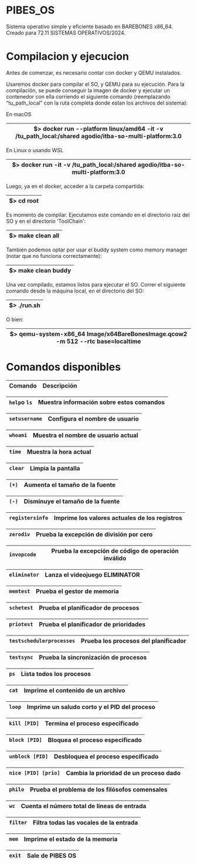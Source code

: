 # PIBES_OS

Sistema operativo simple y eficiente basado en BAREBONES x86_64. Creado para 72.11 SISTEMAS OPERATIVOS/2024.

# Compilacion y ejecucion

Antes de comenzar, es necesario contar con docker y QEMU instalados.

Usaremos docker para compilar el SO, y QEMU para su ejecución. Para la compilación, se puede conseguir la imagen de docker y ejecutar un contenedor con ella corriendo el siguiente comando (reemplazando “tu_path_local” con la ruta completa donde estan los archivos del sistema):

En macOS

| $> docker run --platform linux/amd64 -it -v /tu_path_local:/shared agodio/itba-so-multi-platform:3.0 |
| ---------------------------------------------------------------------------------------------------- |

En Linux o usando WSL

| $> docker run -it -v /tu_path_local:/shared agodio/itba-so-multi-platform:3.0 |
| ----------------------------------------------------------------------------- |

Luego, ya en el docker, acceder a la carpeta compartida:

| $> cd root |
| ---------- |

Es momento de compilar. Ejecutamos este comando en el directorio raiz del SO y en el directorio 'ToolChain':

| $> make clean all |
| ----------------- |

También podemos optar por usar el buddy system como memory manager (notar que no funciona correctamente):

| $> make clean buddy |
| ------------------- |

Una vez compilado, estamos listos para ejecutar el SO. Correr el siguiente comando desde la máquina local, en el directorio del SO:

| $> ./run.sh |
| ----------- |

O bien:

| $> qemu-system-x86_64 Image/x64BareBonesImage.qcow2 -m 512 --rtc base=localtime |
| ------------------------------------------------------------------------------- |

# Comandos disponibles

| Comando | Descripción |
| ------- | ------------ |

| `help`o `ls` | Muestra información sobre estos comandos |
| ---------------- | ----------------------------------------- |

| `setusername` | Configura el nombre de usuario |
| --------------- | ------------------------------ |

| `whoami` | Muestra el nombre de usuario actual |
| ---------- | ----------------------------------- |

| `time` | Muestra la hora actual |
| -------- | ---------------------- |

| `clear` | Limpia la pantalla |
| --------- | ------------------ |

| `(+)` | Aumenta el tamaño de la fuente |
| ------- | ------------------------------- |

| `(-)` | Disminuye el tamaño de la fuente |
| ------- | --------------------------------- |

| `registersinfo` | Imprime los valores actuales de los registros |
| ----------------- | --------------------------------------------- |

| `zerodiv` | Prueba la excepción de división por cero |
| ----------- | ------------------------------------------ |

| `invopcode` | Prueba la excepción de código de operación inválido |
| ------------- | ------------------------------------------------------- |

| `eliminator` | Lanza el videojuego ELIMINATOR |
| -------------- | ------------------------------ |

| `memtest` | Prueba el gestor de memoria |
| ----------- | --------------------------- |

| `schetest` | Prueba el planificador de procesos |
| ------------ | ---------------------------------- |

| `priotest` | Prueba el planificador de prioridades |
| ------------ | ------------------------------------- |

| `testschedulerprocesses` | Prueba los procesos del planificador |
| -------------------------- | ------------------------------------ |

| `testsync` | Prueba la sincronización de procesos |
| ------------ | ------------------------------------- |

| `ps` | Lista todos los procesos |
| ------ | ------------------------ |

| `cat` | Imprime el contenido de un archivo |
| ------- | ---------------------------------- |

| `loop` | Imprime un saludo corto y el PID del proceso |
| -------- | -------------------------------------------- |

| `kill [PID]` | Termina el proceso especificado |
| -------------- | ------------------------------- |

| `block [PID]` | Bloquea el proceso especificado |
| --------------- | ------------------------------- |

| `unblock [PID]` | Desbloquea el proceso especificado |
| ----------------- | ---------------------------------- |

| `nice [PID] [prio]` | Cambia la prioridad de un proceso dado |
| --------------------- | -------------------------------------- |

| `philo` | Prueba el problema de los filósofos comensales |
| --------- | ----------------------------------------------- |

| `wc` | Cuenta el número total de líneas de entrada |
| ------ | --------------------------------------------- |

| `filter` | Filtra todas las vocales de la entrada |
| ---------- | -------------------------------------- |

| `mem` | Imprime el estado de la memoria |
| ------- | ------------------------------- |

| `exit` | Sale de PIBES OS |
| -------- | ---------------- |
